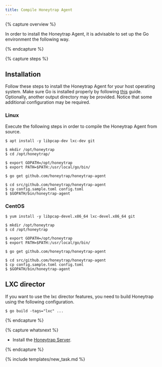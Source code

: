```yaml
---
title: Compile Honeytrap Agent
---
```


{% capture overview %}

In order to install the Honeytrap Agent, it is advisable to set up the Go environment the following way.

{% endcapture %}


{% capture steps %}

## Installation

Follow these steps to install the Honeytrap Agent for your host operating system. Make sure Go is installed properly by following [this](/docs/setup/agent/install-go/) guide. Optionally, another output directory may be provided. Notice that some additional configuration may be required.

### Linux

Execute the following steps in order to compile the Honeytrap Agent from source.

```
$ apt install -y libpcap-dev lxc-dev git

$ mkdir /opt/honeytrap
$ cd /opt/honeytrap/

$ export GOPATH=/opt/honeytrap
$ export PATH=$PATH:/usr/local/go/bin/

$ go get github.com/honeytrap/honeytrap-agent

$ cd src/github.com/honeytrap/honeytrap-agent
$ cp config.sample.toml config.toml
$ $GOPATH/bin/honeytrap-agent
```

### CentOS

```
$ yum install -y libpcap-devel.x86_64 lxc-devel.x86_64 git

$ mkdir /opt/honeytrap
$ cd /opt/honeytrap

$ export GOPATH=/opt/honeytrap
$ export PATH=$PATH:/usr/local/go/bin/

$ go get github.com/honeytrap/honeytrap-agent

$ cd src/github.com/honeytrap/honeytrap-agent
$ cp config.sample.toml config.toml
$ $GOPATH/bin/honeytrap-agent

```

## LXC director

If you want to use the lxc director features, you need to build Honeytrap using the following configuration.

```
$ go build -tags="lxc" ...
```

{% endcapture %}


{% capture whatsnext %}

* Install the [Honeytrap Server](/docs/setup/server/install-server).

{% endcapture %}

{% include templates/new_task.md %}
